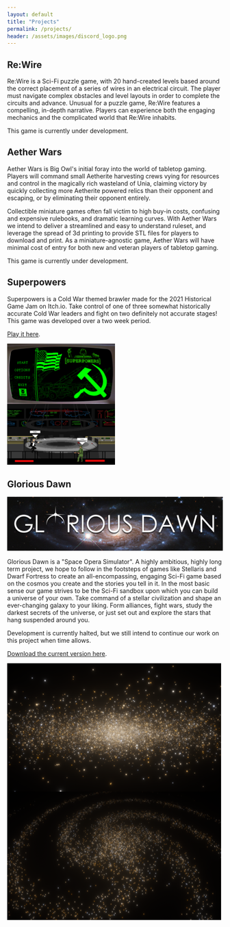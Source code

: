 ```yaml
---
layout: default
title: "Projects"
permalink: /projects/
header: /assets/images/discord_logo.png
---
```


## Re:Wire

Re:Wire is a Sci-Fi puzzle game, with 20 hand-created levels based around the correct placement of a series of wires in an electrical circuit. The player must navigate complex obstacles and level layouts in order to complete the circuits and advance. Unusual for a puzzle game, Re:Wire features a compelling, in-depth narrative. Players can experience both the engaging mechanics and the complicated world that Re:Wire inhabits.

This game is currently under development.

## Aether Wars

Aether Wars is Big Owl's initial foray into the world of tabletop gaming. Players will command small Aetherite harvesting crews vying for resources and control in the magically rich wasteland of Unia, claiming victory by quickly collecting more Aetherite powered relics than their opponent and escaping, or by eliminating their opponent entirely.  

Collectible miniature games often fall victim to high buy-in costs, confusing and expensive rulebooks, and dramatic learning curves. With Aether Wars we intend to deliver a streamlined and easy to understand ruleset, and leverage the spread of 3d printing to provide STL files for players to download and print. As a miniature-agnostic game, Aether Wars will have minimal cost of entry for both new and veteran players of tabletop gaming. 

This game is currently under development.

## Superpowers

Superpowers is a Cold War themed brawler made for the 2021 Historical Game Jam on Itch.io. Take control of one of three somewhat historically accurate Cold War leaders and fight on two definitely not accurate stages! This game was developed over a two week period.

[Play it here](https://big-owl-interactive.itch.io/superpowers).

<img src="/assets/images/Superpowers0.png"  width="50%" height="50%" style="float:left; padding-right: 10px;"/>
<img src="/assets/images/Superpowers1.png"  width="50%" height="50%" style="float:middle;"/>


## Glorious Dawn
<img src="/assets/images/GloriousDawn0.png"/>

Glorious Dawn is a "Space Opera Simulator". A highly ambitious, highly long term project, we hope to follow in the footsteps of games like Stellaris and Dwarf Fortress to create an all-encompassing, engaging Sci-Fi game based on the cosmos you create and the stories you tell in it. In the most basic sense our game strives to be the Sci-Fi sandbox upon which you can build a universe of your own. Take command of a stellar civilization and shape an ever-changing galaxy to your liking. Form alliances, fight wars, study the darkest secrets of the universe, or just set out and explore the stars that hang suspended around you.

Development is currently halted, but we still intend to continue our work on this project when time allows.

[Download the current version here](https://big-owl-interactive.itch.io/glorious-dawn).

<img src="/assets/images/GloriousDawn1.png" width="500" height="300" style="float:left; padding-right: 10px;"/>
<img src="/assets/images/GloriousDawn2.png" width="500" height="300" style="float:middle;"/>